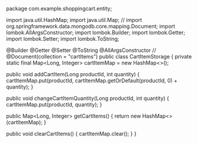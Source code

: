 package com.example.shoppingcart.entity;

import java.util.HashMap;
import java.util.Map;
// import org.springframework.data.mongodb.core.mapping.Document;
import lombok.AllArgsConstructor;
import lombok.Builder;
import lombok.Getter;
import lombok.Setter;
import lombok.ToString;

@Builder
@Getter
@Setter
@ToString
@AllArgsConstructor
// @Document(collection = "cartItems")
public class CartItemStorage {
  private static final Map<Long, Integer> cartItemMap = new HashMap<>();

  public void addCartItem(Long productId, int quantity) {
    cartItemMap.put(productId,
        cartItemMap.getOrDefault(productId, 0) + quantity);
  }

  public void changeCartItemQuantity(Long productId, int quantity) {
    cartItemMap.put(productId, quantity);
  }

  public Map<Long, Integer> getCartItems() {
    return new HashMap<>(cartItemMap);
  }

  public void clearCartItems() {
    cartItemMap.clear();
  }
}
